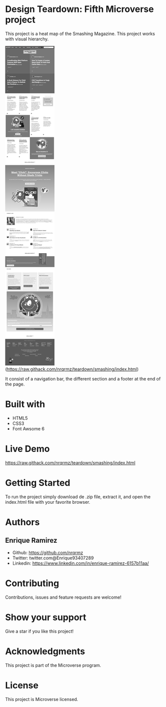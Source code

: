 # Design Teardown: Fifth Microverse project

This project is a heat map of the Smashing Magazine. This project works with visual hierarchy.

![webpage screenshot](assets/screenshot5.png)(https://raw.githack.com/nrqrmz/teardown/smashing/index.html)

It consist of a navigation bar, the different section and a footer at the end of the page.

# Built with

* HTML5
* CSS3
* Font Awsome 6

# Live Demo

https://raw.githack.com/nrqrmz/teardown/smashing/index.html

# Getting Started

To run the project simply download de .zip file, extract it, and open the index.html file with your favorite browser.

# Authors

## Enrique Ramirez

* Github: https://github.com/nrqrmz
* Twitter: twitter.com@Enrique93407289
* Linkedin: https://www.linkedin.com/in/enrique-ramirez-6157b11aa/

# Contributing
Contributions, issues and feature requests are welcome!

# Show your support
Give a star if you like this project!

# Acknowledgments
This project is part of the Microverse program.

# License
This project is Microverse licensed.
